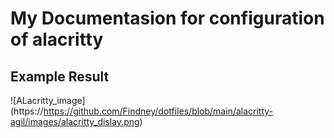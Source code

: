 # My Documentasion for configuration of alacritty

## Example Result 
![ALacritty_image] (https://https://github.com/Findney/dotfiles/blob/main/alacritty-agil/images/alacritty_dislay.png)
